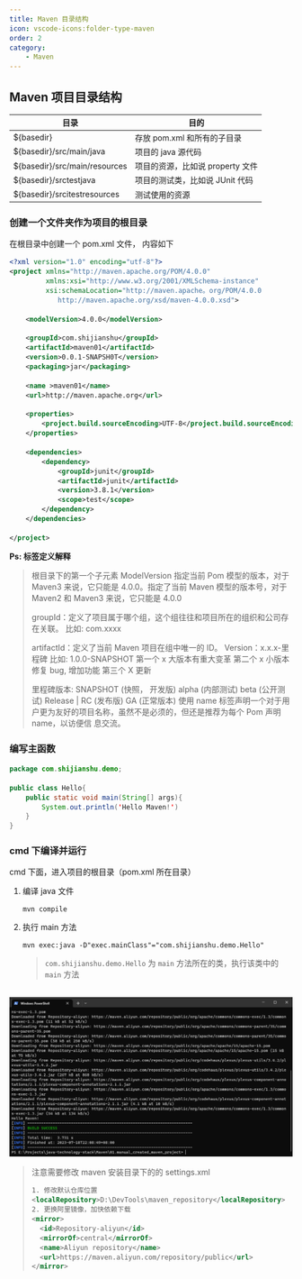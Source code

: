 ```yaml
---
title: Maven 目录结构
icon: vscode-icons:folder-type-maven
order: 2
category:
    - Maven
---
```


## **Maven 项目目录结构**

| 目录                          | 目的                             |
| ----------------------------- | -------------------------------- |
| ${basedir}                    | 存放 pom.xml 和所有的子目录       |
| ${basedir}/src/main/java      | 项目的 java 源代码               |
| ${basedir}/src/main/resources | 项目的资源，比如说 property 文件 |
| ${basedir}/srctestjava        | 项目的测试类，比如说 JUnit 代码  |
| ${basedir}/srcitestresources  | 测试使用的资源                   |

### 创建一个文件夹作为项目的根目录

在根目录中创建一个 pom.xml 文件， 内容如下

```xml
<?xml version="1.0" encoding="utf-8"?>
<project xmlns="http://maven.apache.org/POM/4.0.0"
		 xmlns:xsi="http://www.w3.org/2001/XMLSchema-instance"
		 xsi:schemaLocation="http://maven.apache。org/POM/4.0.0
			http://maven.apache.org/xsd/maven-4.0.0.xsd">

	<modelVersion>4.0.0</modelVersion>

	<groupId>com.shijianshu</groupId>
	<artifactId>maven01</artifactId>
	<version>0.0.1-SNAPSH0T</version>
	<packaging>jar</packaging>

	<name >maven01</name>
	<url>http://maven.apache.org</url>

	<properties>
		<project.build.sourceEncoding>UTF-8</project.build.sourceEncoding>
	</properties>

	<dependencies>
		<dependency>
			<groupId>junit</groupId>
			<artifactId>junit</artifactId>
			<version>3.8.1</version>
			<scope>test</scope>
		</dependency>
	</dependencies>

</project>
```

**Ps: 标签定义解释**

> 根目录下的第一个子元素 ModelVersion 指定当前 Pom 模型的版本，对于 Maven3 来说，它只能是 4.0.0。指定了当前 Maven 模型的版本号，对于 Maven2 和 Maven3 来说，它只能是 4.0.0
>
> groupId：定义了项目属于哪个组，这个组往往和项目所在的组织和公司存在关联。
> 比如: com.xxxx
>
> artifactId：定义了当前 Maven 项目在组中唯一的 ID。
> Version：x.x.x-里程碑
> 比如: 1.0.0-SNAPSHOT
> 第一个 x 大版本有重大变革
> 第二个 x 小版本修复 bug, 增加功能
> 第三个 X 更新
>
> 里程碑版本:
> SNAPSHOT (快照， 开发版)
> alpha (内部测试)
> beta (公开测试)
> Release | RC (发布版)
> GA (正常版本)
> 使用 name 标签声明一个对于用户更为友好的项目名称，虽然不是必须的，但还是推荐为每个 Pom 声明 name，以访便信
> 息交流。

### 编写主函数

```java
package com.shijianshu.demo;

public class Hello{
	public static void main(String[] args){
		System.out.println('Hello Maven!')
	}
}
```

### cmd 下编译并运行

cmd 下面，进入项目的根目录（pom.xml 所在目录）

1. 编译 java 文件

    ```shell
    mvn compile
    ```

2. 执行 main 方法

    ```shell
    mvn exec:java -D"exec.mainClass"="com.shijianshu.demo.Hello"
    ```

    > `com.shijianshu.demo.Hello` 为 `main` 方法所在的类，执行该类中的 `main` 方法

​ ![](../../../.vuepress/public/assets/images/server/maven/image-20230718223746018.png)

> 注意需要修改 maven 安装目录下的的 settings.xml
>
> ```xml
> 1. 修改默认仓库位置
> <localRepository>D:\DevTools\maven_repository</localRepository>
> 2. 更换阿里镜像，加快依赖下载
> <mirror>
>   <id>Repository-aliyun</id>
>   <mirrorOf>central</mirrorOf>
>   <name>Aliyun repository</name>
>   <url>https://maven.aliyun.com/repository/public</url>
> </mirror>
> ```

